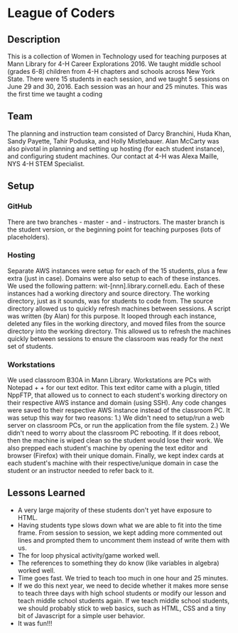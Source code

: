 # League of Coders
## Description 
This is a collection of Women in Technology used for teaching purposes at Mann Library for 4-H Career Explorations 2016. We taught middle school (grades 6-8) children from 4-H chapters and schools across New York State.  There were 15 students in each session, and we taught 5 sessions on June 29 and 30, 2016.  Each session was an hour and 25 minutes. This was the first time we taught a coding 
## Team
The planning and instruction team consisted of Darcy Branchini, Huda Khan, Sandy Payette, Tahir Poduska, and Holly Mistlebauer.  Alan McCarty was also pivotal in planning and setting up hosting (for each student instance), and configuring student machines.
Our contact at 4-H was Alexa Maille, NYS 4-H STEM Specialist. 
## Setup 
### GitHub
There are two branches - master - and - instructors. The master branch is the student version, or the beginning point for teaching purposes (lots of placeholders).  
### Hosting
Separate AWS instances were setup for each of the 15 students, plus a few extra (just in case).  Domains were also setup to each of these instances.  We used the following pattern: wit-[nnn].library.cornell.edu. Each of these instances had a working directory and source directory.  The working directory, just as it sounds, was for students to code from.  The source directory allowed us to quickly refresh machines between sessions.  A script was written (by Alan) for this purpose.  It looped through each instance, deleted any files in the working directory, and moved files from the source directory into the working directory.  This allowed us to refresh the machines quickly between sessions to ensure the classroom was ready for the next set of students.
### Workstations
We used classroom B30A in Mann Library. Workstations are PCs with Notepad + + for our text editor.  This text editor came with a plugin, titled NppFTP, that allowed us to connect to each student's working directory on their respective AWS instance and domain (using SSH).  Any code changes were saved to their respective AWS instance instead of the classroom PC.  It was setup this way for two reasons: 1.) We didn't need to setup/run a web server on classroom PCs, or run the application from the file system.  2.) We didn't need to worry about the classroom PC rebooting.  If it does reboot, then the machine is wiped clean so the student would lose their work. We also prepped each student's machine by opening the text editor and browser (Firefox) with their unique domain.  Finally, we kept index cards at each student's machine with their respective/unique domain in case the student or an instructor needed to refer back to it.
## Lessons Learned
- A very large majority of these students don't yet have exposure to HTML.
- Having students type slows down what we are able to fit into the time frame. From session to session, we kept adding more commented out lines and prompted them to uncomment them instead of write them with us. 
- The for loop physical activity/game worked well. 
- The references to something they do know (like variables in algebra) worked well.
- Time goes fast. We tried to teach too much in one hour and 25 minutes.  
- If we do this next year, we need to decide whether it makes more sense to teach three days with high school students or modify our lesson and teach middle school students again.  If we teach middle school students, we should probably stick to web basics, such as HTML, CSS and a tiny bit of Javascript for a simple user behavior.
- It was fun!!!

